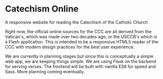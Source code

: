 # Catechism Online

A responsive website for reading the Catechism of the Catholic Church

Right now, the official online sources for the CCC are all derived from the Vatican's, which was made over two decades 
ago, or the USCCB's which is a Flash application. This is intended to be a responsive HTML5 reader of the CCC with 
modern design practices for the best user experience.

We are currently in planning stages but since this is conceptually a simple web app, we are keeping things simple. 
We are using Flask on the backend for serving verses. The frontend will be built with vanilla ES6 for speed and Sass. 
More planning coming eventually.